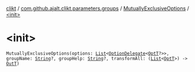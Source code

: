 [clikt](../../index.md) / [com.github.ajalt.clikt.parameters.groups](../index.md) / [MutuallyExclusiveOptions](index.md) / [&lt;init&gt;](./-init-.md)

# &lt;init&gt;

`MutuallyExclusiveOptions(options: `[`List`](https://kotlinlang.org/api/latest/jvm/stdlib/kotlin.collections/-list/index.html)`<`[`OptionDelegate`](../../com.github.ajalt.clikt.parameters.options/-option-delegate/index.md)`<`[`OptT`](index.md#OptT)`?>>, groupName: `[`String`](https://kotlinlang.org/api/latest/jvm/stdlib/kotlin/-string/index.html)`?, groupHelp: `[`String`](https://kotlinlang.org/api/latest/jvm/stdlib/kotlin/-string/index.html)`?, transformAll: (`[`List`](https://kotlinlang.org/api/latest/jvm/stdlib/kotlin.collections/-list/index.html)`<`[`OptT`](index.md#OptT)`>) -> `[`OutT`](index.md#OutT)`)`